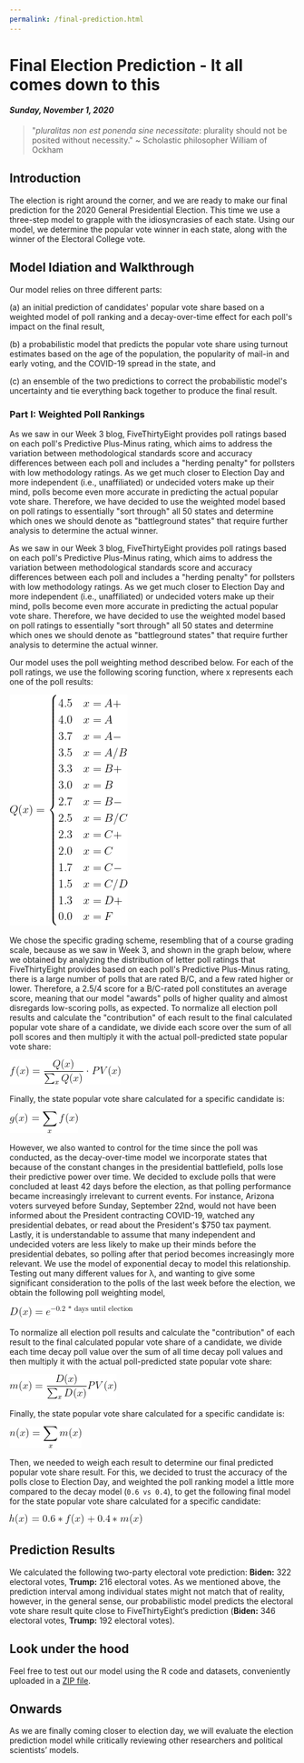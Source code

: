 ```yaml
---
permalink: /final-prediction.html
---
```


# **Final Election Prediction - It all comes down to this**
#### ***Sunday, November 1, 2020***

> "_pluralitas non est ponenda sine necessitate_: plurality should not be posited without necessity."
> ~ Scholastic philosopher William of Ockham

## **Introduction**
The election is right around the corner, and we are ready to make our final prediction for the 2020 General Presidential Election. This time we use a three-step model to grapple with the idiosyncrasies of each state. Using our model, we determine the popular vote winner in each state, along with the winner of the Electoral College vote.

## Model Idiation and Walkthrough

Our model relies on three different parts:

(a) an initial prediction of candidates' popular vote share based on a weighted model of poll ranking and a decay-over-time effect for each poll's impact on the final result,

(b) a probabilistic model that predicts the popular vote share using turnout estimates based on the age of the population, the popularity of mail-in and early voting, and the COVID-19 spread in the state, and

(c) an ensemble of the two predictions to correct the probabilistic model's uncertainty and tie everything back together to produce the final result.

### Part I: Weighted Poll Rankings

As we saw in our Week 3 blog, FiveThirtyEight provides poll ratings based on each poll's Predictive Plus-Minus rating, which aims to address the variation between methodological standards score and accuracy differences between each poll and includes a "herding penalty" for pollsters with low methodology ratings. As we get much closer to Election Day and more independent (i.e., unaffiliated) or undecided voters make up their mind, polls become even more accurate in predicting the actual popular vote share. Therefore, we have decided to use the weighted model based on poll ratings to essentially "sort through" all 50 states and determine which ones we should denote as "battleground states" that require further analysis to determine the actual winner.

As we saw in our Week 3 blog, FiveThirtyEight provides poll ratings based on each poll's Predictive Plus-Minus rating, which aims to address the variation between methodological standards score and accuracy differences between each poll and includes a "herding penalty" for pollsters with low methodology ratings. As we get much closer to Election Day and more independent (i.e., unaffiliated) or undecided voters make up their mind, polls become even more accurate in predicting the actual popular vote share. Therefore, we have decided to use the weighted model based on poll ratings to essentially "sort through" all 50 states and determine which ones we should denote as "battleground states" that require further analysis to determine the actual winner.

Our model uses the poll weighting method described below. For each of the poll ratings, we use the following scoring function, where x represents each one of the poll results:

![equation](/equation.png)

We chose the specific grading scheme, resembling that of a course grading scale, because as we saw in Week 3, and shown in the graph below, where we obtained by analyzing the distribution of letter poll ratings that FiveThirtyEight provides based on each poll's Predictive Plus-Minus rating, there is a large number of polls that are rated B/C, and a few rated higher or lower. Therefore, a 2.5/4 score for a B/C-rated poll constitutes an average score, meaning that our model "awards" polls of higher quality and almost disregards low-scoring polls, as expected. To normalize all election poll results and calculate the "contribution" of each result to the final calculated popular vote share of a candidate, we divide each score over the sum of all poll scores and then multiply it with the actual poll-predicted state popular vote share:

![eq](/eq.png)

Finally, the state popular vote share calculated for a specific candidate is:

![eq](/eq2.png)

However, we also wanted to control for the time since the poll was conducted, as the decay-over-time model we incorporate states that because of the constant changes in the presidential battlefield, polls lose their predictive power over time. We decided to exclude polls that were concluded at least 42 days before the election, as that polling performance became increasingly irrelevant to current events. For instance, Arizona voters surveyed before Sunday, September 22nd, would not have been informed about the President contracting COVID-19, watched any presidential debates, or read about the President's $750 tax payment. Lastly, it is understandable to assume that many independent and undecided voters are less likely to make up their minds before the presidential debates, so polling after that period becomes increasingly more relevant. We use the model of exponential decay to model this relationship. Testing out many different values for λ, and wanting to give some significant consideration to the polls of the last week before the election, we obtain the following poll weighting model,

![eq](/fin_eq1.png)

To normalize all election poll results and calculate the "contribution" of each result to the final calculated popular vote share of a candidate, we divide each time decay poll value over the sum of all time decay poll values and then multiply it with the actual poll-predicted state popular vote share:

![eq](/fin_eq2.png)

Finally, the state popular vote share calculated for a specific candidate is:

![eq](/fin_eq3.png)

Then, we needed to weigh each result to determine our final predicted popular vote share result. For this, we decided to trust the accuracy of the polls close to Election Day, and weighted the poll ranking model a little more compared to the decay model (`0.6 vs 0.4`), to get the following final model for the state popular vote share calculated for a specific candidate:

![eq](/fin_eq4.png)

## **Prediction Results**
We calculated the following two-party electoral vote prediction: **Biden:** 322 electoral votes, **Trump:** 216 electoral votes. As we mentioned above, the prediction interval among individual states might not match that of reality, however, in the general sense, our probabilistic model predicts the electoral vote share result quite close to FiveThirtyEight’s prediction (**Biden:** 346 electoral votes, **Trump:** 192 electoral votes).

## **Look under the hood**
Feel free to test out our model using the R code and datasets, conveniently uploaded in a [ZIP file](/week-07.zip).

## **Onwards**
As we are finally coming closer to election day, we will evaluate the election prediction model while critically reviewing other researchers and political scientists’ models.
